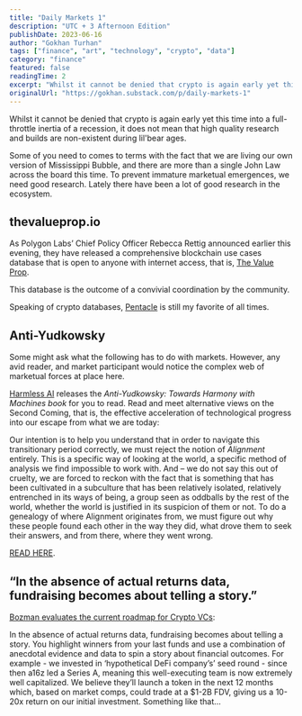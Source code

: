 ```yaml
---
title: "Daily Markets 1"
description: "UTC + 3 Afternoon Edition"
publishDate: 2023-06-16
author: "Gokhan Turhan"
tags: ["finance", "art", "technology", "crypto", "data"]
category: "finance"
featured: false
readingTime: 2
excerpt: "Whilst it cannot be denied that crypto is again early yet this time into a full-throttle inertia of a recession, it does not mean that high quality research and builds are non-existent during lil'bear ages."
originalUrl: "https://gokhan.substack.com/p/daily-markets-1"
---
```


Whilst it cannot be denied that crypto is again early yet this time into a full-throttle inertia of a recession, it does not mean that high quality research and builds are non-existent during lil'bear ages.

Some of you need to comes to terms with the fact that we are living our own version of Mississippi Bubble, and there are more than a single John Law across the board this time. To prevent immature marketual emergences, we need good research. Lately there have been a lot of good research in the ecosystem.

## thevalueprop.io

As Polygon Labs’ Chief Policy Officer Rebecca Rettig announced earlier this evening, they have released a comprehensive blockchain use cases database that is open to anyone with internet access, that is, [The Value Prop](https://thevalueprop.io/).

This database is the outcome of a convivial coordination by the community. 

Speaking of crypto databases, [Pentacle](https://pentacle.xyz/) is still my favorite of all times.

## Anti-Yudkowsky

Some might ask what the following has to do with markets. However, any avid reader, and market participant would notice the complex web of marketual forces at place here. 

[Harmless AI](https://twitter.com/harmlessai) releases the *Anti-Yudkowsky: Towards Harmony with Machines book* for you to read. Read and meet alternative views on the Second Coming, that is, the effective acceleration of technological progress into our escape from what we are today:

Our intention is to help you understand that in order to navigate this transitionary period correctly, we must reject the notion of *Alignment* entirely. This is a specific way of looking at the world, a specific method of analysis we find impossible to work with. And – we do not say this out of cruelty, we are forced to reckon with the fact that is something that has been cultivated in a subculture that has been relatively isolated, relatively entrenched in its ways of being, a group seen as oddballs by the rest of the world, whether the world is justified in its suspicion of them or not. To do a genealogy of where Alignment originates from, we must figure out why these people found each other in the way they did, what drove them to seek their answers, and from there, where they went wrong.

[READ HERE](http://antiyudkowsky.com/).

## “In the absence of actual returns data, fundraising becomes about telling a story.”

[Bozman evaluates the current roadmap for Crypto VCs](https://benlakoff.substack.com/p/dealflow-may-23):

In the absence of actual returns data, fundraising becomes about telling a story. You highlight winners from your last funds and use a combination of anecdotal evidence and data to spin a story about financial outcomes. For example - we invested in ‘hypothetical DeFi company’s’ seed round - since then a16z led a Series A, meaning this well-executing team is now extremely well capitalized. We believe they’ll launch a token in the next 12 months which, based on market comps, could trade at a $1-2B FDV, giving us a 10-20x return on our initial investment. Something like that…